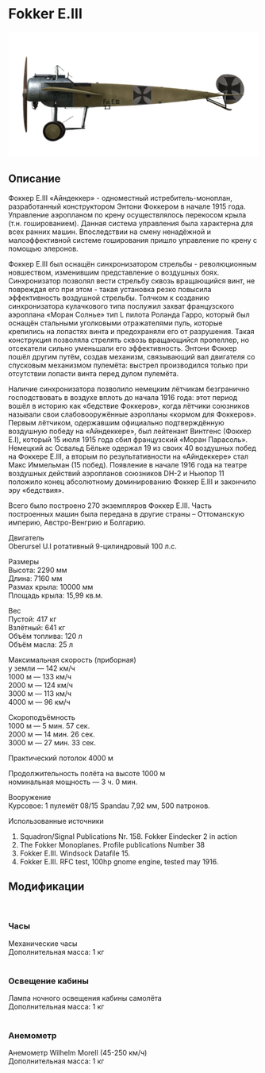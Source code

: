 # Fokker E.III  
  
![fokkere3](../images/fokkere3.png)  
  
## Описание  
  
Фоккер Е.III «Айндеккер» - одноместный истребитель-моноплан, разработанный конструктором Энтони Фоккером в начале 1915 года. Управление аэропланом по крену осуществлялось перекосом крыла (т.н. гошированием). Данная система управления была характерна для всех ранних машин. Впоследствии на смену ненадёжной и малоэффективной системе гоширования пришло управление по крену с помощью элеронов.  
  
Фоккер Е.III был оснащён синхронизатором стрельбы - революционным новшеством, изменившим представление о воздушных боях. Синхронизатор позволял вести стрельбу сквозь вращающийся винт, не повреждая его при этом - такая установка резко повысила эффективность воздушной стрельбы. Толчком к созданию синхронизатора кулачкового типа послужил захват французского аэроплана «Моран Солнье» тип L пилота Роланда Гарро, который был оснащён стальными уголковыми отражателями пуль, которые крепились на лопастях винта и предохраняли его от разрушения. Такая конструкция позволяла стрелять сквозь вращающийся пропеллер, но отсекатели сильно уменьшали его эффективность. Энтони Фоккер пошёл другим путём, создав механизм, связывающий вал двигателя со спусковым механизмом пулемёта: выстрел производился только при отсутствии лопасти винта перед дулом пулемёта.  
  
Наличие синхронизатора позволило немецким лётчикам безгранично господствовать в воздухе вплоть до начала 1916 года: этот период вошёл в историю как «бедствие Фоккеров», когда лётчики союзников называли свои слабовооружённые аэропланы «кормом для Фоккеров». Первым лётчиком, одержавшим официально подтверждённую воздушную победу на «Айндеккере», был лейтенант Винтгенс (Фоккер Е.I), который 15 июля 1915 года сбил французский «Моран Парасоль». Немецкий ас Освальд Бёльке одержал 19 из своих 40 воздушных побед на Фоккере Е.III, а вторым по результативности на «Айндеккере» стал Макс Иммельман (15 побед). Появление в начале 1916 года на театре воздушных действий аэропланов союзников DH-2 и Ньюпор 11 положило конец абсолютному доминированию Фоккер Е.III и закончило эру «бедствия».  
  
Всего было построено 270 экземпляров Фоккер Е.III. Часть построенных машин была передана в другие страны – Оттоманскую империю, Австро-Венгрию и Болгарию.  
  
  
Двигатель  
Oberursel U.I ротативный 9-цилиндровый 100 л.с.  
  
Размеры  
Высота: 2290 мм  
Длина: 7160 мм  
Размах крыла: 10000 мм  
Площадь крыла: 15,99 кв.м.  
  
Вес  
Пустой: 417 кг  
Взлётный: 641 кг  
Объём топлива: 120 л  
Объём масла: 25 л  
  
Максимальная скорость (приборная)  
у земли — 142 км/ч  
 1000 м — 133 км/ч  
 2000 м — 124 км/ч  
 3000 м — 113 км/ч  
 4000 м —  96 км/ч  
  
Скороподъёмность  
1000 м —  5 мин. 57 сек.  
2000 м — 14 мин. 26 сек.  
3000 м — 27 мин. 33 сек.  
  
Практический потолок 4000 м  
  
Продолжительность полёта на высоте 1000 м  
номинальная мощность  — 3 ч. 0 мин.  
  
Вооружение  
Курсовое: 1 пулемёт 08/15 Spandau 7,92 мм, 500 патронов.  
  
Использованные источники  
1) Squadron/Signal Publications Nr. 158. Fokker Eindecker 2 in action  
2) The Fokker Monoplanes. Profile publications Number 38  
3) Fokker E.III. Windsock Datafile 15.  
4) Fokker E.III. RFC test, 100hp gnome engine, tested may 1916.  
  
## Модификации  
  ﻿
  
### Часы  
  
Механические часы  
Дополнительная масса: 1 кг  
  ﻿
  
### Освещение кабины  
  
Лампа ночного освещения кабины самолёта  
Дополнительная масса: 1 кг  
  ﻿
  
### Анемометр  
  
Анемометр Wilhelm Morell (45-250 км/ч)  
Дополнительная масса: 1 кг  
